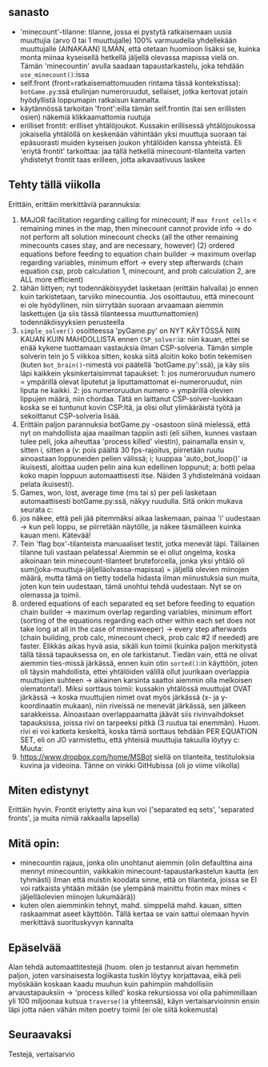 ## sanasto
- 'minecount'-tilanne: tilanne, jossa ei pystytä ratkaisemaan uusia muuttujia (arvo 0 tai 1 muuttujalle) 100% varmuudella yhdellekään muuttujalle (AINAKAAN) ILMAN, että otetaan huomioon lisäksi se, kuinka monta miinaa kyseisellä hetkellä jäljellä olevassa mapissa vielä on. Tämän 'minecountin' avulla saadaan tapaustarkastelu, joka tehdään `use_minecount()`:issa
- self.front (front=ratkaisemattomuuden rintama tässä kontekstissa): `botGame.py`:ssä etulinjan numeroruudut, sellaiset, jotka kertovat jotain hyödyllistä loppumapin ratkaisun kannalta.
- käytännössä tarkoitan 'front':eilla tämän self.frontin (tai sen erillisten osien) näkemiä klikkaamattomia ruutuja
- erilliset frontit: erilliset yhtälöjoukot. Kussakin erillisessä yhtälöjoukossa jokaisella yhtälöllä on keskenään vähintään yksi muuttuja suoraan tai epäsuorasti muiden kyseisen joukon yhtälöiden kanssa yhteistä. Eli 'eriytä frontit' tarkoittaa: jaa tällä hetkellä minecount-tilanteita varten yhdistetyt frontit taas erilleen, jotta aikavaativuus laskee

## Tehty tällä viikolla

Erittäin, erittäin merkittäviä parannuksia:
1. MAJOR facilitation regarding calling for minecount; if `max front cells` < remaining mines in the map, then minecount cannot provide info -> do not perform alt solution minecount checks (all the other remaining minecounts cases stay, and are necessary, however) (2) ordered equations before feeding to equation chain builder -> maximum overlap regarding variables, minimum effort -> every step afterwards (chain equation csp, prob calculation 1, minecount, and prob calculation 2, are ALL more efficient)
2. tähän liittyen; nyt todennäköisyydet lasketaan (erittäin halvalla) jo ennen kuin tarkistetaan, tarviiko minecountia. Jos osoittautuu, että minecount ei ole hyödyllinen, niin siirrytään suoraan arvaamaan aiemmin laskettujen (ja siis tässä tilanteessa muuttumattomien) todennäköisyyksien perusteella
3. `simple_solver()` osoitteessa 'pyGame.py' on NYT KÄYTÖSSÄ NIIN KAUAN KUIN MAHDOLLISTA ennen `CSP_solver`:ia: niin kauan, ettei se enää kykene tuottamaan vastauksia ilman CSP-solveria. Tämän simple solverin tein jo 5 viikkoa sitten, koska siitä aloitin koko botin tekemisen (kuten `bot_brain()`-nimestä voi päätellä 'botGame.py':ssä), ja käy siis läpi kaikkein yksinkertaisimmat tapaukset: 1: jos numeroruudun numero = ympärillä olevat liputetut ja liputtamattomat ei-numeroruudut, niin liputa ne kaikki. 2: jos numeroruudun numero = ympärillä olevien lippujen määrä, niin chordaa. Tätä en laittanut CSP-solver-luokkaan koska se ei tuntunut kovin CSP:ltä, ja olisi ollut ylimääräistä työtä ja sekoittanut CSP-solveria lisää.
4. Erittäin paljon parannuksia botGame.py -osastoon siinä mielessä, että nyt on mahdollista ajaa maailman tappiin asti (eli siihen, kunnes vastaan tulee peli, joka aiheuttaa 'process killed' viestin), painamalla ensin v, sitten i, sitten a (v: pois päältä 30 fps-rajoitus, piirretään ruutu ainoastaan loppuneiden pelien välissä; i; luuppaa 'auto_bot_loop()' ia ikuisesti, aloittaa uuden pelin aina kun edellinen loppunut; a: botti pelaa koko mapin loppuun automaattisesti itse. Näiden 3 yhdistelmänä voidaan pelata ikuisesti).
5. Games, won, lost, average time (ms tai s) per peli lasketaan automaattisesti botGame.py:ssä, näkyy ruudulla. Sitä onkin mukava seurata c:
6. jos näkee, että peli jää pitemmäksi aikaa laskemaan, painaa 'i' uudestaan -> kun peli loppu, se piirretään näytölle, ja näkee täsmälleen kuinka kauan meni. Kätevää!
7. Tein 'flag box'-tilanteista manuaaliset testit, jotka menevät läpi. Tällainen tilanne tuli vastaan pelatessa! Aiemmin se ei ollut ongelma, koska aikoinaan tein minecount-tilanteet bruteforcella, jonka yksi yhtälö oli sum(joka-muuttuja-jäljelläolvassa-mapissa) = jäljellä olevien miinojen määrä, mutta tämä on tietty todella hidasta ilman miinustuksia sun muita, joten kun tein uudestaan, tämä unohtui tehdä uudestaan. Nyt se on olemassa ja toimii.
8. ordered equations of each separated eq set before feeding to equation chain builder -> maximum overlap regarding variables, minimum effort (sorting of the equations regarding each other within each set does not take long at all in the case of minesweeper) -> every step afterwards (chain building, prob calc, minecount check, prob calc #2 if needed) are faster. Elikkäs aikas hyvä asia, sikäli kun toimii (kuinka paljon merkitystä tällä tässä tapauksessa on, en ole tarkistanut. Tiedän vain, että ne olivat aiemmin ties-missä järkässä, ennen kuin otin `sorted()`:in käyttöön, joten oli täysin mahdollista, ettei yhtälöiden välillä ollut juurikaan overlappia muuttujien suhteen -> aikainen karsinta saattoi aiemmin olla melkoisen olematonta!). Miksi sorttaus toimii: kussakin yhtälössä muuttujat OVAT järkässä -> koska muuttujien nimet ovat myös järkässä (x- ja y-koordinaatin mukaan), niin riveissä ne menevät järkässä, sen jälkeen sarakkeissa. Ainoastaan overlappaamatta jäävät siis rivinvaihdokset tapauksissa, joissa rivi on tarpeeksi pitkä (3 ruutua tai enemmän). Huom. rivi ei voi katketa keskeltä, koska tämä sorttaus tehdään PER EQUATION SET, eli on JO varmistettu, että yhteisiä muuttujia takuulla löytyy c:
Muuta:
9. https://www.dropbox.com/home/MSBot siellä on tilanteita, testituloksia kuvina ja videoina. Tänne on vinkki GitHubissa (oli jo viime viikolla)

## Miten edistynyt
Erittäin hyvin. Frontit eriytetty aina kun voi ('separated eq sets', 'separated fronts', ja muita nimiä rakkaalla lapsella)

## Mitä opin:
- minecountin rajaus, jonka olin unohtanut aiemmin (olin defaulttina aina mennyt minecountiin, vaikkakin minecount-tapaustarkastelun kautta (en tyhmästi) ilman että muistin koodata sinne, että on tilanteita, joissa se EI voi ratkaista yhtään mitään (se ylempänä mainittu frotin max mines < jäljelläolevien miinojen lukumäärä))
- kuten olen aiemminkin tehnyt, mahd. simppeliä mahd. kauan, sitten raskaammat aseet käyttöön. Tällä kertaa se vain sattui olemaan hyvin merkittävä suorituskyvyn kannalta

## Epäselvää
Alan tehdä automaattitestejä (huom. olen jo testannut aivan hemmetin paljon, joten varsinaisesta logiikasta tuskin löytyy korjattavaa, eikä peli myöskään koskaan kaadu muuhun kuin pahimpiin mahdollisiin arvaustapauksiin -> 'process killed' koska rekursiossa voi olla pahimmillaan yli 100 miljoonaa kutsua `traverse()`a yhteensä), käyn vertaisarvioinnin ensin läpi jotta näen vähän miten poetry toimii (ei ole siitä kokemusta)

## Seuraavaksi
Testejä, vertaisarvio
